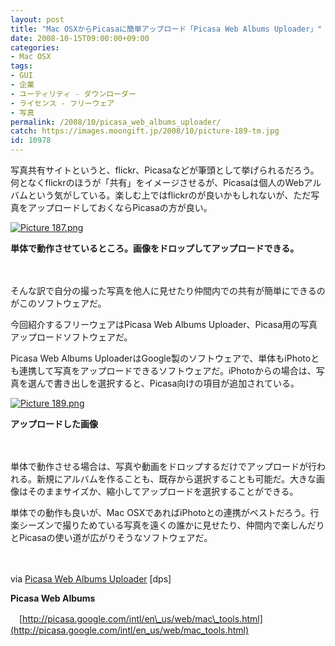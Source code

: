 ```yaml
---
layout: post
title: "Mac OSXからPicasaに簡単アップロード「Picasa Web Albums Uploader」"
date: 2008-10-15T09:00:00+09:00
categories:
- Mac OSX
tags: 
- GUI
- 企業
- ユーティリティ - ダウンローダー
- ライセンス - フリーウェア
- 写真
permalink: /2008/10/picasa_web_albums_uploader/
catch: https://images.moongift.jp/2008/10/picture-189-tm.jpg
id: 10978
---
```

写真共有サイトというと、flickr、Picasaなどが筆頭として挙げられるだろう。何となくflickrのほうが「共有」をイメージさせるが、Picasaは個人のWebアルバムという気がしている。楽しむ上ではflickrのが良いかもしれないが、ただ写真をアップロードしておくならPicasaの方が良い。

  

[![Picture 187.png](https://images.moongift.jp/2008/10/picture-187-tm.jpg)](https://images.moongift.jp/2008/10/picture-187.png)  
  
**単体で動作させているところ。画像をドロップしてアップロードできる。**

  

　

  

そんな訳で自分の撮った写真を他人に見せたり仲間内での共有が簡単にできるのがこのソフトウェアだ。

  

今回紹介するフリーウェアはPicasa Web Albums Uploader、Picasa用の写真アップロードソフトウェアだ。

  
  
<!--more-->  

Picasa Web Albums UploaderはGoogle製のソフトウェアで、単体もiPhotoとも連携して写真をアップロードできるソフトウェアだ。iPhotoからの場合は、写真を選んで書き出しを選択すると、Picasa向けの項目が追加されている。

  

[![Picture 189.png](https://images.moongift.jp/2008/10/picture-189-tm.jpg)](https://images.moongift.jp/2008/10/picture-189.png)  
  
**アップロードした画像**

  

　

  

単体で動作させる場合は、写真や動画をドロップするだけでアップロードが行われる。新規にアルバムを作ることも、既存から選択することも可能だ。大きな画像はそのままサイズか、縮小してアップロードを選択することができる。

  

単体での動作も良いが、Mac OSXであればiPhotoとの連携がベストだろう。行楽シーズンで撮りためている写真を遠くの誰かに見せたり、仲間内で楽しんだりとPicasaの使い道が広がりそうなソフトウェアだ。

  

　

  

via [Picasa Web Albums Uploader](http://dpsmac.com/1086) [dps]

  

**Picasa Web Albums**

  

　[http://picasa.google.com/intl/en\_us/web/mac\_tools.html](http://picasa.google.com/intl/en_us/web/mac_tools.html)

  
